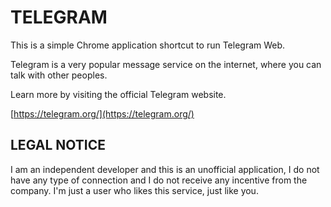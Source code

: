 # TELEGRAM

This is a simple Chrome application shortcut to run Telegram Web.

Telegram is a very popular message service on the internet, where you can talk with other peoples.

Learn more by visiting the official Telegram website.

[https://telegram.org/](https://telegram.org/)

## LEGAL NOTICE

I am an independent developer and this is an unofficial application, I do not have any type of connection and I do not receive any incentive from the company. I'm just a user who likes this service, just like you.